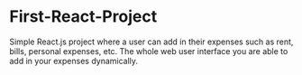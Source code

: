 # First-React-Project
Simple React.js project where a user can add in their expenses such as rent, bills, personal expenses, etc. The whole web user interface you are able to add in your expenses dynamically. 
